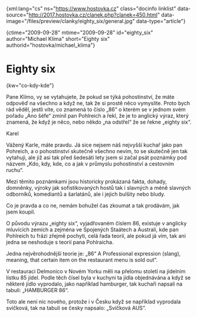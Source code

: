 
{xml:lang="cs" ns="https://www.hostovka.cz" class="docinfo linklist" data-source="http://2017.hostovka.cz/clanek.php?clanek=450.html" data-image="/files/preview/clanky/eighty_six/general.jpg" data-type="article"}

{ctime="2009-09-28" mtime="2009-09-28" id="eighty\_six" author="Michael Klíma" short="Eighty six" authorid="hostovka/michael\_klima"}

# Eighty six

<!-- generated attribute kw by user_udpatekw.sh on 2020-04-21, do not edit -->

{kw="co-kdy-kde"}

Pane Klímo, vy se vytahujete, že pokud se týká pohostinství, že máte odpověď na všechno a když ne, tak že si prostě něco vymyslíte. Proto bych rád věděl, jestli víte, co znamená to číslo „86“ o kterém se v jednom svém pořadu „Ano šéfe“ zmínil pan Pohlreich a řekl, že je to anglický výraz, který znamená, že když je něco, nebo někdo „na odstřel“ že se řekne „eighty six“.

Karel

Vážený Karle, máte pravdu. Já sice nejsem náš nejvyšší kuchař jako pan Pohreich, a o pohostinství skutečně všechno nevím, to se skutečně jen tak vytahuji, ale již asi tak před šedesáti lety jsem si začal psát poznámky pod názvem „Kdo, kdy, kde, co a jak v průmyslu pohostinství a cestovním ruchu“.

Mezi těmito poznámkami jsou historicky prokázaná fakta, dohady, domněnky, výroky jak sofistikovaných hostů tak i slavných a méně slavných odborníků, komediantů a šarlatánů, ale i jejich bulšity nebo bludy.

Co je pravda a co ne, nemám bohužel čas zkoumat a tak prodávám, jak jsem koupil.

O původu výrazu „eighty six“, vyjadřovaném číslem 86, existuje v anglicky mluvících zemích a zejména ve Spojených Staátech a Australi, kde pan Pohlreich tu frázi zřejmě pochyti, celá řada teorií, ale pokud já vím, tak ani jedna se neshoduje s teorií pana Pohlraicha.

Jedna nejvěrohodnější teorie je: „86“ A Professional expression (slang), meaning, that certain item on the restaurant menu is sold out”.

V restauraci Delmonico v Novém Yorku měli na přelomu století na jídelním lístku 85 jídel. Podle těch čísel byla v kuchyni ta jídla objednávána a když se některé jídlo vyprodalo, jako například hamburger, tak kuchaři napsali na tabuli: „HAMBURGER 86“.

Toto ale není nic nového, protože i v Česku když se například vyprodala svíčková, tak na tabuli se česky napsalo: „Svíčková AUS“.

